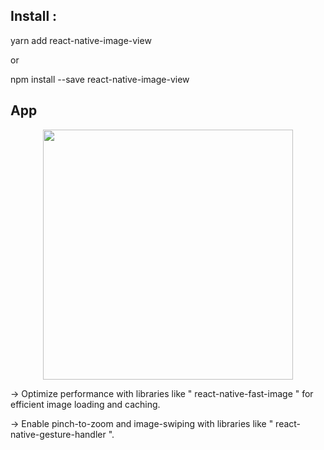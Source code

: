 ## Install :

yarn add react-native-image-view 

or

npm install --save react-native-image-view

## App

<p align="center">
  <img src="https://raw.githubusercontent.com/antonKalinin/react-native-image-view/master/static/demoV2.gif" height="400" />
</p>

-> Optimize performance with libraries like " react-native-fast-image " for efficient image loading and caching.


->  Enable pinch-to-zoom and image-swiping with libraries like " react-native-gesture-handler ".

